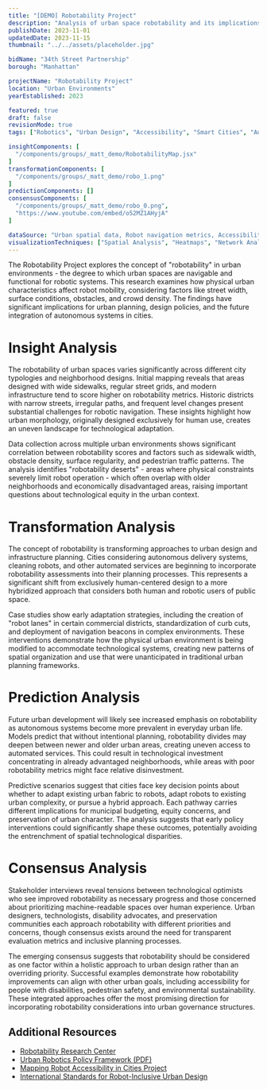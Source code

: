 ```yaml
---
title: "[DEMO] Robotability Project"
description: "Analysis of urban space robotability and its implications for urban planning and design."
publishDate: 2023-11-01
updatedDate: 2023-11-15
thumbnail: "../../assets/placeholder.jpg"

bidName: "34th Street Partnership"
borough: "Manhattan"

projectName: "Robotability Project"
location: "Urban Environments"
yearEstablished: 2023

featured: true
draft: false
revisionMode: true
tags: ["Robotics", "Urban Design", "Accessibility", "Smart Cities", "Automation"]

insightComponents: [
  "/components/groups/_matt_demo/RobotabilityMap.jsx"
]
transformationComponents: [
  "/components/groups/_matt_demo/robo_1.png"
]
predictionComponents: []
consensusComponents: [
  "/components/groups/_matt_demo/robo_0.png", 
  "https://www.youtube.com/embed/o52MZ1AHyjA"
]

dataSource: "Urban spatial data, Robot navigation metrics, Accessibility maps, Street network data"
visualizationTechniques: ["Spatial Analysis", "Heatmaps", "Network Analysis", "Accessibility Scoring", "Comparative Urbanism"]
---
```


The Robotability Project explores the concept of "robotability" in urban environments - the degree to which urban spaces are navigable and functional for robotic systems. This research examines how physical urban characteristics affect robot mobility, considering factors like street width, surface conditions, obstacles, and crowd density. The findings have significant implications for urban planning, design policies, and the future integration of autonomous systems in cities.

# Insight Analysis

The robotability of urban spaces varies significantly across different city typologies and neighborhood designs. Initial mapping reveals that areas designed with wide sidewalks, regular street grids, and modern infrastructure tend to score higher on robotability metrics. Historic districts with narrow streets, irregular paths, and frequent level changes present substantial challenges for robotic navigation. These insights highlight how urban morphology, originally designed exclusively for human use, creates an uneven landscape for technological adaptation.

Data collection across multiple urban environments shows significant correlation between robotability scores and factors such as sidewalk width, obstacle density, surface regularity, and pedestrian traffic patterns. The analysis identifies "robotability deserts" - areas where physical constraints severely limit robot operation - which often overlap with older neighborhoods and economically disadvantaged areas, raising important questions about technological equity in the urban context.

# Transformation Analysis

The concept of robotability is transforming approaches to urban design and infrastructure planning. Cities considering autonomous delivery systems, cleaning robots, and other automated services are beginning to incorporate robotability assessments into their planning processes. This represents a significant shift from exclusively human-centered design to a more hybridized approach that considers both human and robotic users of public space.

Case studies show early adaptation strategies, including the creation of "robot lanes" in certain commercial districts, standardization of curb cuts, and deployment of navigation beacons in complex environments. These interventions demonstrate how the physical urban environment is being modified to accommodate technological systems, creating new patterns of spatial organization and use that were unanticipated in traditional urban planning frameworks.

# Prediction Analysis

Future urban development will likely see increased emphasis on robotability as autonomous systems become more prevalent in everyday urban life. Models predict that without intentional planning, robotability divides may deepen between newer and older urban areas, creating uneven access to automated services. This could result in technological investment concentrating in already advantaged neighborhoods, while areas with poor robotability metrics might face relative disinvestment.

Predictive scenarios suggest that cities face key decision points about whether to adapt existing urban fabric to robots, adapt robots to existing urban complexity, or pursue a hybrid approach. Each pathway carries different implications for municipal budgeting, equity concerns, and preservation of urban character. The analysis suggests that early policy interventions could significantly shape these outcomes, potentially avoiding the entrenchment of spatial technological disparities.

# Consensus Analysis

Stakeholder interviews reveal tensions between technological optimists who see improved robotability as necessary progress and those concerned about prioritizing machine-readable spaces over human experience. Urban designers, technologists, disability advocates, and preservation communities each approach robotability with different priorities and concerns, though consensus exists around the need for transparent evaluation metrics and inclusive planning processes.

The emerging consensus suggests that robotability should be considered as one factor within a holistic approach to urban design rather than an overriding priority. Successful examples demonstrate how robotability improvements can align with other urban goals, including accessibility for people with disabilities, pedestrian safety, and environmental sustainability. These integrated approaches offer the most promising direction for incorporating robotability considerations into urban governance structures.

## Additional Resources

- [Robotability Research Center](https://example.org/robotability)
- [Urban Robotics Policy Framework (PDF)](https://example.org/urban-robotics-policy.pdf)
- [Mapping Robot Accessibility in Cities Project](https://example.org/mapping-project)
- [International Standards for Robot-Inclusive Urban Design](https://example.org/standards)

